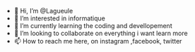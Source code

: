 - 👋 Hi, I’m @Lagueule
- 👀 I’m interested in informatique
- 🌱 I’m currently learning the coding and devellopement
- 💞️ I’m looking to collaborate on everything i want learn more 
- 📫 How to reach me here, on instagram ,facebook, twitter

<!---
Lagueule/Lagueule is a ✨ special ✨ repository because its `README.md` (this file) appears on your GitHub profile.
You can click the Preview link to take a look at your changes.
--->
